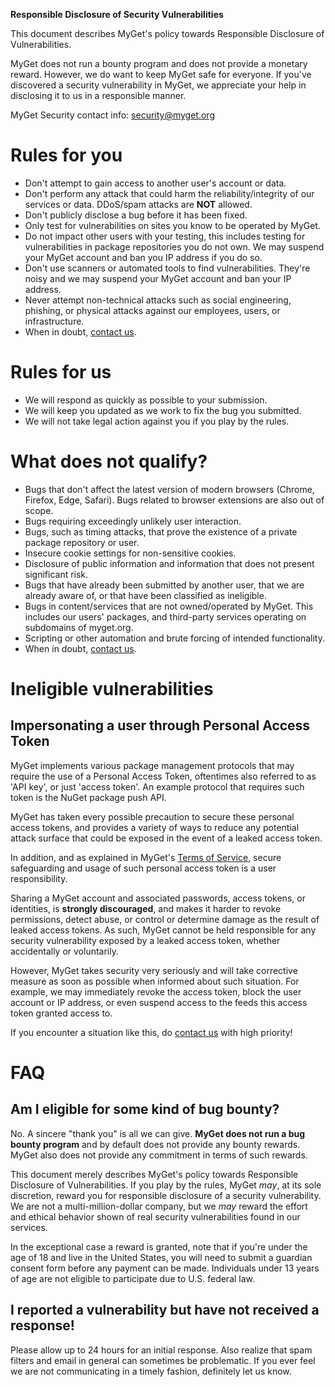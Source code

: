 **Responsible Disclosure of Security Vulnerabilities**

This document describes MyGet's policy towards Responsible Disclosure of Vulnerabilities.

MyGet does not run a bounty program and does not provide a monetary reward. However, we do want to keep MyGet safe for everyone. If you've discovered a security vulnerability in MyGet, we appreciate your help in disclosing it to us in a responsible manner.

MyGet Security contact info: [security@myget.org](mailto:security@myget.org?subject=%5BSecurity%5D%20Question%20about%20Responsible%20Disclosure%20of%20Vulnerabilities)

# Rules for you

- Don't attempt to gain access to another user's account or data.
- Don't perform any attack that could harm the reliability/integrity of our services or data. DDoS/spam attacks are **NOT** allowed.
- Don't publicly disclose a bug before it has been fixed.
- Only test for vulnerabilities on sites you know to be operated by MyGet.
- Do not impact other users with your testing, this includes testing for vulnerabilities in package repositories you do not own. We may suspend your MyGet account and ban you IP address if you do so.
- Don't use scanners or automated tools to find vulnerabilities. They're noisy and we may suspend your MyGet account and ban your IP address.
- Never attempt non-technical attacks such as social engineering, phishing, or physical attacks against our employees, users, or infrastructure.
- When in doubt, [contact us](mailto:security@myget.org?subject=%5BSecurity%5D%20Question%20about%20Responsible%20Disclosure%20of%20Vulnerabilities).

# Rules for us

- We will respond as quickly as possible to your submission.
- We will keep you updated as we work to fix the bug you submitted.
- We will not take legal action against you if you play by the rules.

# What does not qualify?

- Bugs that don't affect the latest version of modern browsers (Chrome, Firefox, Edge, Safari). Bugs related to browser extensions are also out of scope.
- Bugs requiring exceedingly unlikely user interaction.
- Bugs, such as timing attacks, that prove the existence of a private package repository or user.
- Insecure cookie settings for non-sensitive cookies.
- Disclosure of public information and information that does not present significant risk.
- Bugs that have already been submitted by another user, that we are already aware of, or that have been classified as ineligible.
- Bugs in content/services that are not owned/operated by MyGet. This includes our users' packages, and third-party services operating on subdomains of myget.org.
- Scripting or other automation and brute forcing of intended functionality.
- When in doubt, [contact us](mailto:security@myget.org?subject=%5BSecurity%5D%20Question%20about%20Responsible%20Disclosure%20of%20Vulnerabilities).

# Ineligible vulnerabilities

## Impersonating a user through Personal Access Token

MyGet implements various package management protocols that may require the use of a Personal Access Token, oftentimes also referred to as 'API key', or just 'access token'. An example protocol that requires such token is the NuGet package push API.

MyGet has taken every possible precaution to secure these personal access tokens, and provides a variety of ways to reduce any potential attack surface that could be exposed in the event of a leaked access token.

In addition, and as explained in MyGet's [Terms of Service](https://myget.org/policies/terms), secure safeguarding and usage of such personal access token is a user responsibility.

Sharing a MyGet account and associated passwords, access tokens, or identities, is **strongly discouraged**, and makes it harder to revoke permissions, detect abuse, or control or determine damage as the result of leaked access tokens. As such, MyGet cannot be held responsible for any security vulnerability exposed by a leaked access token, whether accidentally or voluntarily.

However, MyGet takes security very seriously and will take corrective measure as soon as possible when informed about such situation. For example, we may immediately revoke the access token, block the user account or IP address, or even suspend access to the feeds this access token granted access to.

If you encounter a situation like this, do [contact us](mailto:security@myget.org?subject=%5BSecurity%5D%20%5BHigh%20Priority%5D%20Leaked%20access%20token) with high priority!

# FAQ

## Am I eligible for some kind of bug bounty?

No. A sincere "thank you" is all we can give. **MyGet does not run a bug bounty program** and by default does not provide any bounty rewards. MyGet also does not provide any commitment in terms of such rewards.

This document merely describes MyGet's policy towards Responsible Disclosure of Vulnerabilities. If you play by the rules, MyGet *may*, at its sole discretion, reward you for responsible disclosure of a security vulnerability. We are not a multi-million-dollar company, but we *may* reward the effort and ethical behavior shown of real security vulnerabilities found in our services.

In the exceptional case a reward is granted, note that if you're under the age of 18 and live in the United States, you will need to submit a guardian consent form before any payment can be made. Individuals under 13 years of age are not eligible to participate due to U.S. federal law.

## I reported a vulnerability but have not received a response!

Please allow up to 24 hours for an initial response. Also realize that spam filters and email in general can sometimes be problematic. If you ever feel we are not communicating in a timely fashion, definitely let us know.
